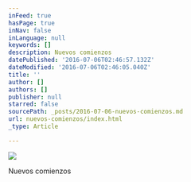 ```yaml
---
inFeed: true
hasPage: true
inNav: false
inLanguage: null
keywords: []
description: Nuevos comienzos
datePublished: '2016-07-06T02:46:57.132Z'
dateModified: '2016-07-06T02:46:05.040Z'
title: ''
author: []
authors: []
publisher: null
starred: false
sourcePath: _posts/2016-07-06-nuevos-comienzos.md
url: nuevos-comienzos/index.html
_type: Article

---
```

![](https://the-grid-user-content.s3-us-west-2.amazonaws.com/c2a916e7-d578-4a6a-a249-3f661085b080.jpg)

Nuevos comienzos